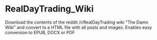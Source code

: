# RealDayTrading_Wiki
Download the contents of the reddit /r/RealDayTrading wiki "The Damn Wiki" and convert to a HTML file with all posts and images. Enables easy conversion to EPUB, DOCX or PDF
